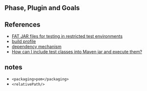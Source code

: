 ## Phase, Plugin and Goals

## References
- [FAT JAR files for testing in restricted test environments](https://daniel-delimata.medium.com/fat-jar-files-for-testing-in-restricted-test-environments-a6b1756a3f6e)
- [build profile](https://maven.apache.org/guides/introduction/introduction-to-profiles.html)
- [dependency mechanism](https://maven.apache.org/guides/introduction/introduction-to-dependency-mechanism.html)
- [How can I include test classes into Maven jar and execute them?](https://stackoverflow.com/questions/36047637/how-can-i-include-test-classes-into-maven-jar-and-execute-them)


## notes
- `<packaging>pom</packaging>`
- `<relativePath/>`